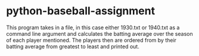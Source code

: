 # python-baseball-assignment

This program takes in a file, in this case either 1930.txt or 1940.txt as a command line argument and calculates the batting average over the season of each player mentioned.
The players then are ordered from by their batting average from greatest to least and printed out.
